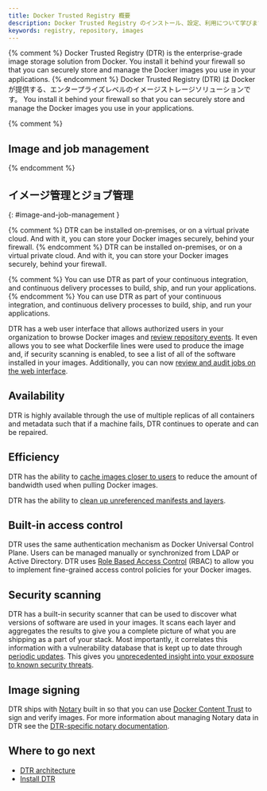 ```yaml
---
title: Docker Trusted Registry 概要
description: Docker Trusted Registry のインストール、設定、利用について学びます。
keywords: registry, repository, images
---
```


{% comment %}
Docker Trusted Registry (DTR) is the enterprise-grade image storage solution
from Docker. You install it behind your firewall so that you can securely store
and manage the Docker images you use in your applications.
{% endcomment %}
Docker Trusted Registry (DTR) は Docker が提供する、エンタープライズレベルのイメージストレージソリューションです。
You install it behind your firewall so that you can securely store
and manage the Docker images you use in your applications.

{% comment %}
## Image and job management
{% endcomment %}
## イメージ管理とジョブ管理
{: #image-and-job-management }

{% comment %}
DTR can be installed on-premises, or on a virtual private
cloud. And with it, you can store your Docker images securely, behind your
firewall.
{% endcomment %}
DTR can be installed on-premises, or on a virtual private
cloud. And with it, you can store your Docker images securely, behind your
firewall.

{% comment %}
You can use DTR as part of your continuous integration, and continuous
delivery processes to build, ship, and run your applications.
{% endcomment %}
You can use DTR as part of your continuous integration, and continuous
delivery processes to build, ship, and run your applications.

DTR has a web user interface that allows authorized users in your
organization to browse Docker images and [review repository events](/ee/dtr/user/audit-repository-events/). It even allows you to see what Dockerfile
lines were used to produce the image and, if security scanning is enabled, to
see a list of all of the software installed in your images. Additionally, you can now [review and audit jobs on the web interface](/ee/dtr/admin/manage-jobs/audit-jobs-via-ui/).

## Availability

DTR is highly available through the use of multiple replicas of all containers
and metadata such that if a machine fails, DTR continues to operate and can be repaired.

## Efficiency

DTR has the ability to [cache images closer to users](admin/configure/deploy-caches/index.md)
to reduce the amount of bandwidth used when pulling Docker images.

DTR has the ability to [clean up unreferenced manifests and layers](admin/configure/garbage-collection.md).

## Built-in access control

DTR uses the same authentication mechanism as Docker Universal Control Plane.
Users can be managed manually or synchronized from LDAP or Active Directory. DTR
uses [Role Based Access Control](admin/manage-users/index.md) (RBAC) to allow you to implement fine-grained
access control policies for your Docker images.

## Security scanning

DTR has a built-in security scanner that can be used to discover what versions
of software are used in your images. It scans each layer and aggregates the
results to give you a complete picture of what you are shipping as a part of
your stack. Most importantly, it correlates this information with a
vulnerability database that is kept up to date through [periodic
updates](admin/configure/set-up-vulnerability-scans.md). This
gives you [unprecedented insight into your exposure to known security
threats](user/manage-images/scan-images-for-vulnerabilities.md).

## Image signing

DTR ships with [Notary](/notary/getting_started.md)
built in so that you can use
[Docker Content Trust](/engine/security/trust/content_trust.md) to sign
and verify images. For more information about managing Notary data in DTR see
the [DTR-specific notary documentation](user/manage-images/sign-images/index.md).

## Where to go next

* [DTR architecture](architecture.md)
* [Install DTR](admin/install/index.md)
